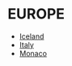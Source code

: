 # EUROPE

- [Iceland](./iceland/README.md)
- [Italy](./italy/README.md)
- [Monaco](./Monaco/monaco.md)
